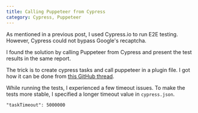 ```yaml
---
title: Calling Puppeteer from Cypress
category: Cypress, Puppeteer
---
```


As mentioned in a previous post, I used Cypress.io to run E2E testing. However, Cypress could not bypass Google's recaptcha.

<!-- more -->

I found the solution by calling Puppeteer from Cypress and present the test results in the same report.

The trick is to create cypress tasks and call puppeteer in a plugin file. I got how it can be done from [this GitHub thread](https://github.com/cypress-io/cypress/issues/2427).

While running the tests, I experienced a few timeout issues. To make the tests more stable, I specified a longer timeout value in `cypress.json`.

```
"taskTimeout": 5000000
```

